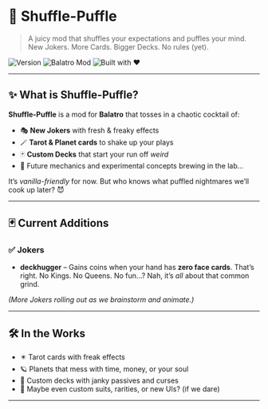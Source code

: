 # 🎴 Shuffle-Puffle

> A juicy mod that shuffles your expectations and puffles your mind. New Jokers. More Cards. Bigger Decks. No rules (yet).

![Version](https://img.shields.io/badge/version-WIP-informational?style=flat-square&color=blue)
![Balatro Mod](https://img.shields.io/badge/Balatro--Mod-%F0%9F%A4%AF-success?style=flat-square)
![Built with ❤️](https://img.shields.io/badge/Built%20with-%E2%9D%A4%EF%B8%8F%20by%20UN4YA%20&%20mariopuff-informational?style=flat-square&color=orange)

---

## ✨ What is Shuffle-Puffle?

**Shuffle-Puffle** is a mod for **Balatro** that tosses in a chaotic cocktail of:

- 🎭 **New Jokers** with fresh & freaky effects  
- 🪄 **Tarot & Planet cards** to shake up your plays  
- 🃏 **Custom Decks** that start your run off *weird*  
- 🔮 Future mechanics and experimental concepts brewing in the lab...

It’s *vanilla-friendly* for now. But who knows what puffled nightmares we’ll cook up later? 😈

---

## 🃏 Current Additions

### ✅ Jokers

- **deckhugger** – Gains coins when your hand has **zero face cards**. That’s right. No Kings. No Queens. No fun…? Nah, it’s *all* about that common grind.

*(More Jokers rolling out as we brainstorm and animate.)*

---

## 🛠️ In the Works

- ✴️ Tarot cards with freak effects  
- 🪐 Planets that mess with time, money, or your soul  
- 🎲 Custom decks with janky passives and curses  
- 🔧 Maybe even custom suits, rarities, or new UIs? (if we dare)

---